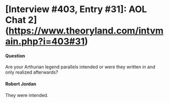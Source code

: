 # [Interview #403, Entry #31]: AOL Chat 2](https://www.theoryland.com/intvmain.php?i=403#31)

#### Question

Are your Arthurian legend parallels intended or were they written in and only realized afterwards?

#### Robert Jordan

They were intended.

